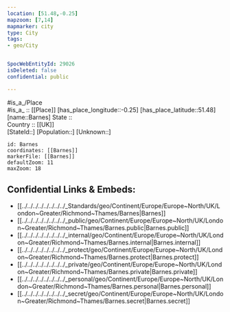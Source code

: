 ```yaml
---
location: [51.48,-0.25] 
mapzoom: [7,14] 
mapmarker: city 
type: City
tags:
- geo/City


SpocWebEntityId: 29026
isDeleted: false
confidential: public

---
```

#is_a_/Place  
#is_a_ :: [[Place]] 
[has_place_longitude::-0.25] 
[has_place_latitude::51.48] 
[name::Barnes] 
State ::  
Country :: [[UK]]  
[StateId::] 
[Population::] 
[Unknown::] 


```leaflet
id: Barnes
coordinates: [[Barnes]] 
markerFile: [[Barnes]] 
defaultZoom: 11 
maxZoom: 18
```


## Confidential Links & Embeds: 
- [[../../../../../../../../_Standards/geo/Continent/Europe/Europe~North/UK/London~Greater/Richmond~Thames/Barnes|Barnes]] 
- [[../../../../../../../../_public/geo/Continent/Europe/Europe~North/UK/London~Greater/Richmond~Thames/Barnes.public|Barnes.public]] 
- [[../../../../../../../../_internal/geo/Continent/Europe/Europe~North/UK/London~Greater/Richmond~Thames/Barnes.internal|Barnes.internal]] 
- [[../../../../../../../../_protect/geo/Continent/Europe/Europe~North/UK/London~Greater/Richmond~Thames/Barnes.protect|Barnes.protect]] 
- [[../../../../../../../../_private/geo/Continent/Europe/Europe~North/UK/London~Greater/Richmond~Thames/Barnes.private|Barnes.private]] 
- [[../../../../../../../../_personal/geo/Continent/Europe/Europe~North/UK/London~Greater/Richmond~Thames/Barnes.personal|Barnes.personal]] 
- [[../../../../../../../../_secret/geo/Continent/Europe/Europe~North/UK/London~Greater/Richmond~Thames/Barnes.secret|Barnes.secret]] 
